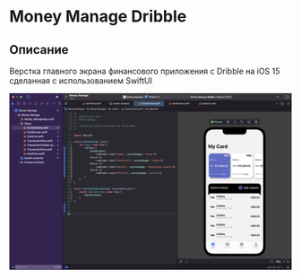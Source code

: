 # Money Manage Dribble

## Описание

Верстка главного экрана финансового приложения с Dribble на iOS 15 сделанная с использованием SwiftUI

![Screen Banner](Documentation/1.png)

